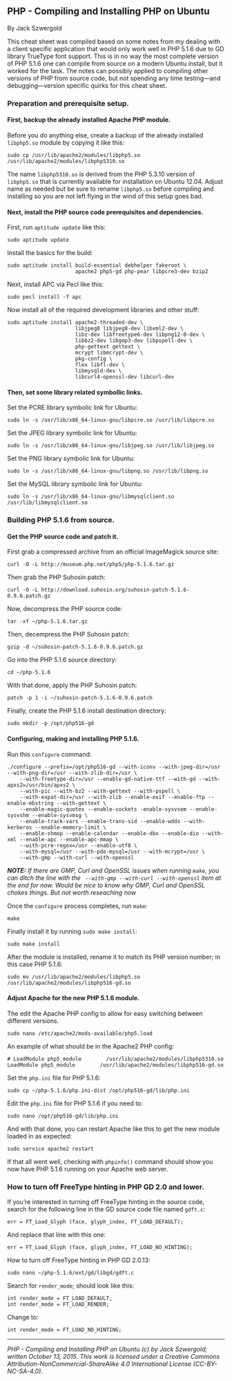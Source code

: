## PHP - Compiling and Installing PHP on Ubuntu

By Jack Szwergold

This cheat sheet was compiled based on some notes from my dealing with a client specific application that would only work well in PHP 5.1.6 due to GD library TrueType font support. This is in no way the most complete version of PHP 5.1.6 one can compile from source on a modern Ubuntu install, but it worked for the task. The notes can possibly applied to compiling other versions of PHP from source code, but not spending any time testing—and debugging—version specific quirks for this cheat sheet.

### Preparation and prerequisite setup.

#### First, backup the already installed Apache PHP module.

Before you do anything else, create a backup of the already installed `libphp5.so` module by copying it like this:

	sudo cp /usr/lib/apache2/modules/libphp5.so /usr/lib/apache2/modules/libphp5310.so

The name `libphp5310.so` is derived from the PHP 5.3.10 version of `libphp5.so` that is currently available for installation on Ubuntu 12.04. Adjust name as needed but be sure to rename `libphp5.so` before compiling and installing so you are not left flying in the wind of this setup goes bad.

#### Next, install the PHP source code prerequisites and dependencies.

First, run `aptitude update` like this:

    sudo aptitude update

Install the basics for the build:

    sudo aptitude install build-essential debhelper fakeroot \
                          apache2 php5-gd php-pear libpcre3-dev bzip2

Next, install APC via Pecl like this:

    sudo pecl install -f apc

Now install all of the required development libraries and other stuff:

	sudo aptitude install apache2-threaded-dev \
	                      libjpeg8 libjpeg8-dev libxml2-dev \
	                      libz-dev libfreetype6-dev libpng12-0-dev \
	                      libbz2-dev libgmp3-dev libpspell-dev \
	                      php-gettext gettext \
	                      mcrypt libmcrypt-dev \
	                      pkg-config \
	                      flex libfl-dev \
                          libmysqld-dev \
                          libcurl4-openssl-dev libcurl-dev

#### Then, set some library related symbollic links.

Set the PCRE library symbolic link for Ubuntu:

    sudo ln -s /usr/lib/x86_64-linux-gnu/libpcre.so /usr/lib/libpcre.so

Set the JPEG library symbolic link for Ubuntu:

    sudo ln -s /usr/lib/x86_64-linux-gnu/libjpeg.so /usr/lib/libjpeg.so

Set the PNG library symbolic link for Ubuntu:

    sudo ln -s /usr/lib/x86_64-linux-gnu/libpng.so /usr/lib/libpng.so

Set the MySQL library symbolic link for Ubuntu:

	sudo ln -s /usr/lib/x86_64-linux-gnu/libmysqlclient.so /usr/lib/libmysqlclient.so

### Building PHP 5.1.6 from source.

#### Get the PHP source code and patch it.

First grab a compressed archive from an official ImageMagick source site:

	curl -O -L http://museum.php.net/php5/php-5.1.6.tar.gz

Then grab the PHP Suhosin patch:

	curl -O -L http://download.suhosin.org/suhosin-patch-5.1.6-0.9.6.patch.gz

Now, decompress the PHP source code:

	tar -xf ~/php-5.1.6.tar.gz

Then, decempress the PHP Suhosin patch:

	gzip -d ~/suhosin-patch-5.1.6-0.9.6.patch.gz

Go into the PHP 5.1.6 source directory:

	cd ~/php-5.1.6

With that done, apply the PHP Suhosin patch:

	patch -p 1 -i ~/suhosin-patch-5.1.6-0.9.6.patch

Finally, create the PHP 5.1.6 install destination directory:

	sudo mkdir -p /opt/php516-gd

#### Configuring, making and installing PHP 5.1.6.

Run this `configure` command:

	./configure --prefix=/opt/php516-gd --with-iconv --with-jpeg-dir=/usr --with-png-dir=/usr --with-zlib-dir=/usr \
	    --with-freetype-dir=/usr --enable-gd-native-ttf --with-gd --with-apxs2=/usr/bin/apxs2 \
		--with-pic --with-bz2 --with-gettext --with-pspell \
		--with-expat-dir=/usr --with-zlib --enable-exif --enable-ftp --enable-mbstring --with-gettext \
		--enable-magic-quotes --enable-sockets -enable-sysvsem --enable-sysvshm --enable-sysvmsg \
		--enable-track-vars --enable-trans-sid --enable-wddx --with-kerberos --enable-memory-limit \
		--enable-shmop --enable-calendar --enable-dbx --enable-dio --with-xml --enable-apc --enable-apc-mmap \
		--with-pcre-regex=/usr --enable-utf8 \
		--with-mysql=/usr --with-pdo-mysql=/usr --with-mcrypt=/usr \
		--with-gmp --with-curl --with-openssl

***NOTE:** If there are GMP, Curl and OpenSSL issues when running `make`, you can ditch the line with the ` --with-gmp --with-curl --with-openssl` item at the end for now. Would be nice to know why GMP, Curl and OpenSSL chokes things. But not worth reseaching now*

Once the `configure` process completes, run `make`:

	make

Finally install it by running `sudo make install`:

	sudo make install

After the module is installed, rename it to match its PHP version number; in this case PHP 5.1.6:

	sudo mv /usr/lib/apache2/modules/libphp5.so /usr/lib/apache2/modules/libphp516-gd.so

#### Adjust Apache for the new PHP 5.1.6 module.

The edit the Apache PHP config to allow for easy switching between different versions.

	sudo nano /etc/apache2/mods-available/php5.load

An example of what should be in the Apache2 PHP config:

	# LoadModule php5_module        /usr/lib/apache2/modules/libphp5310.so
	LoadModule php5_module        /usr/lib/apache2/modules/libphp516-gd.so

Set the `php.ini` file for PHP 5.1.6:

	sudo cp ~/php-5.1.6/php.ini-dist /opt/php516-gd/lib/php.ini

Edit the `php.ini` file for PHP 5.1.6 if you need to:

	sudo nano /opt/php516-gd/lib/php.ini

And with that done, you can restart Apache like this to get the new module loaded in as expected:

    sudo service apache2 restart

If that all went well, checking with `phpinfo()` command should show you now have PHP 5.1.6 running on your Apache web server.

### How to turn off FreeType hinting in PHP GD 2.0 and lower.

If you’re interested in turning off FreeType hinting in the source code, search for the following line in the GD source code file named `gdft.c`:

    err = FT_Load_Glyph (face, glyph_index, FT_LOAD_DEFAULT);

And replace that line with this one:

    err = FT_Load_Glyph (face, glyph_index, FT_LOAD_NO_HINTING);

How to turn off FreeType hinting in PHP GD 2.0.13:

	sudo nano ~/php-5.1.6/ext/gd/libgd/gdft.c

Search for `render_mode`; should look like this:

	int render_mode = FT_LOAD_DEFAULT;
	int render_mode = FT_LOAD_RENDER;

Change to:

	int render_mode = FT_LOAD_NO_HINTING;

***

*PHP - Compiling and Installing PHP on Ubuntu (c) by Jack Szwergold; written October 13, 2015. This work is licensed under a Creative Commons Attribution-NonCommercial-ShareAlike 4.0 International License (CC-BY-NC-SA-4.0).*
